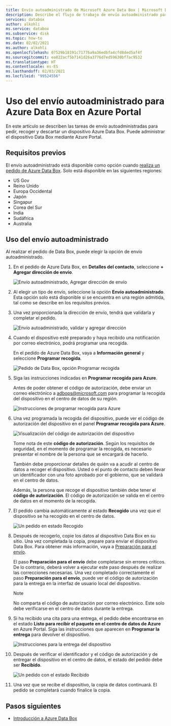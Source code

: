 ```yaml
---
title: Envío autoadministrado de Microsoft Azure Data Box | Microsoft Docs en datos
description: Describe el flujo de trabajo de envío autoadministrado para dispositivos Azure Data Box.
services: databox
author: alkohli
ms.service: databox
ms.subservice: disk
ms.topic: how-to
ms.date: 02/02/2021
ms.author: alkohli
ms.openlocfilehash: 07529b18191c71776a9a36edbfa4cfd8ded5af4f
ms.sourcegitcommit: ea822acf5b7141d26a3776d7ed59630bf7ac9532
ms.translationtype: HT
ms.contentlocale: es-ES
ms.lasthandoff: 02/03/2021
ms.locfileid: "99524556"
---
```

# <a name="use-self-managed-shipping-for-azure-data-box-in-the-azure-portal"></a>Uso del envío autoadministrado para Azure Data Box en Azure Portal

En este artículo se describen las tareas de envío autoadministradas para pedir, recoger y descartar un dispositivo Azure Data Box. Puede administrar el dispositivo Data Box mediante Azure Portal.

## <a name="prerequisites"></a>Requisitos previos

El envío autoadministrado está disponible como opción cuando [realiza un pedido de Azure Data Box](data-box-deploy-ordered.md). Solo está disponible en las siguientes regiones:

* US Gov
* Reino Unido
* Europa Occidental
* Japón
* Singapur
* Corea del Sur
* India
* Sudáfrica
* Australia

## <a name="use-self-managed-shipping"></a>Uso del envío autoadministrado

Al realizar el pedido de Data Box, puede elegir la opción de envío autoadministrado.

1. En el pedido de Azure Data Box, en **Detalles del contacto**, seleccione **+ Agregar dirección de envío**.
 
   ![Envío autoadministrado, Agregar dirección de envío](media\data-box-portal-customer-managed-shipping\choose-self-managed-shipping-1.png)

2. Al elegir un tipo de envío, seleccione la opción **Envío autoadministrado**. Esta opción solo está disponible si se encuentra en una región admitida, tal como se describe en los requisitos previos.

3. Una vez proporcionada la dirección de envío, tendrá que validarla y completar el pedido.

   ![Envío autoadministrado, validar y agregar dirección](media\data-box-portal-customer-managed-shipping\choose-self-managed-shipping-2.png)

4. Cuando el dispositivo esté preparado y haya recibido una notificación por correo electrónico, podrá programar una recogida.

   En el pedido de Azure Data Box, vaya a **Información general** y seleccione **Programar recogida**.

   ![Pedido de Data Box, opción Programar recogida](media\data-box-portal-customer-managed-shipping\data-box-portal-schedule-pickup-01.png)

5. Siga las instrucciones indicadas en **Programar recogida para Azure**.

   Antes de poder obtener el código de autorización, debe enviar un correo electrónico a [adbops@microsoft.com](mailto:adbops@microsoft.com) para programar la recogida del dispositivo en el centro de datos de su región.

   ![Instrucciones de programar recogida para Azure](media\data-box-portal-customer-managed-shipping\data-box-portal-schedule-pickup-email-01.png)

6. Una vez programada la recogida del dispositivo, puede ver el código de autorización del dispositivo en el panel **Programar recogida para Azure**.

   ![Visualización del código de autorización del dispositivo](media\data-box-portal-customer-managed-shipping\data-box-portal-auth-01b.png)

   Tome nota de este **código de autorización**. Según los requisitos de seguridad, en el momento de programar la recogida, es necesario presentar el nombre de la persona que se encargará de hacerlo.

   También debe proporcionar detalles de quién va a acudir al centro de datos a recoger el dispositivo. Usted o el punto de contacto deben llevar un identificador con una foto aprobado por el gobierno, que se validará en el centro de datos.

   Además, la persona que recoge el dispositivo también debe tener el **código de autorización**. El código de autorización se valida en el centro de datos en el momento de la recogida.

7. El pedido cambia automáticamente al estado **Recogido** una vez que el dispositivo se ha recogido en el centro de datos.

    ![Un pedido en estado Recogido](media\data-box-portal-customer-managed-shipping\data-box-portal-picked-up-boxed-01.png)

8. Después de recogerlo, copie los datos al dispositivo Data Box en su sitio. Una vez completada la copia, prepare para enviar el dispositivo Data Box. Para obtener más información, vaya a [Preparación para el envío](data-box-deploy-picked-up.md#prepare-to-ship).

   El paso **Preparación para el envío** debe completarse sin errores críticos. De lo contrario, deberá volver a ejecutar este paso después de realizar las correcciones necesarias. Una vez completado correctamente el paso **Preparación para el envío**, puede ver el código de autorización para la entrega en la interfaz de usuario local del dispositivo.

   > [!NOTE]
   > No comparta el código de autorización por correo electrónico. Este solo debe verificarse en el centro de datos durante la entrega.

9. Si ha recibido una cita para una entrega, el pedido debe encontrarse en el estado **Listo para recibir el paquete en el centro de datos de Azure** en Azure Portal. Siga las instrucciones que aparecen en **Programar la entrega** para devolver el dispositivo.

   ![Instrucciones para la entrega del dispositivo](media\data-box-portal-customer-managed-shipping\data-box-portal-received-complete-02b.png)

10. Después de verificar el identificador y el código de autorización y de entregar el dispositivo en el centro de datos, el estado del pedido debe ser **Recibido**.

    ![Un pedido con el estado Recibido](media\data-box-portal-customer-managed-shipping\data-box-portal-received-complete-01.png)

11. Una vez que se recibe el dispositivo, la copia de datos continuará. El pedido se completará cuando finalice la copia.

## <a name="next-steps"></a>Pasos siguientes

* [Introducción a Azure Data Box](data-box-quickstart-portal.md)
